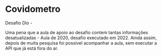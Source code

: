 # Covidometro
Desafio Dio - 

Uma pena que a aula de apoio ao desafio contem tantas informações desatualizadas - Aula de 2020, desafio executado em 2022. Ainda assim, depois de muita pesquisa foi possivel acompanhar a aula, sem executar a API que já está fora do ar.
